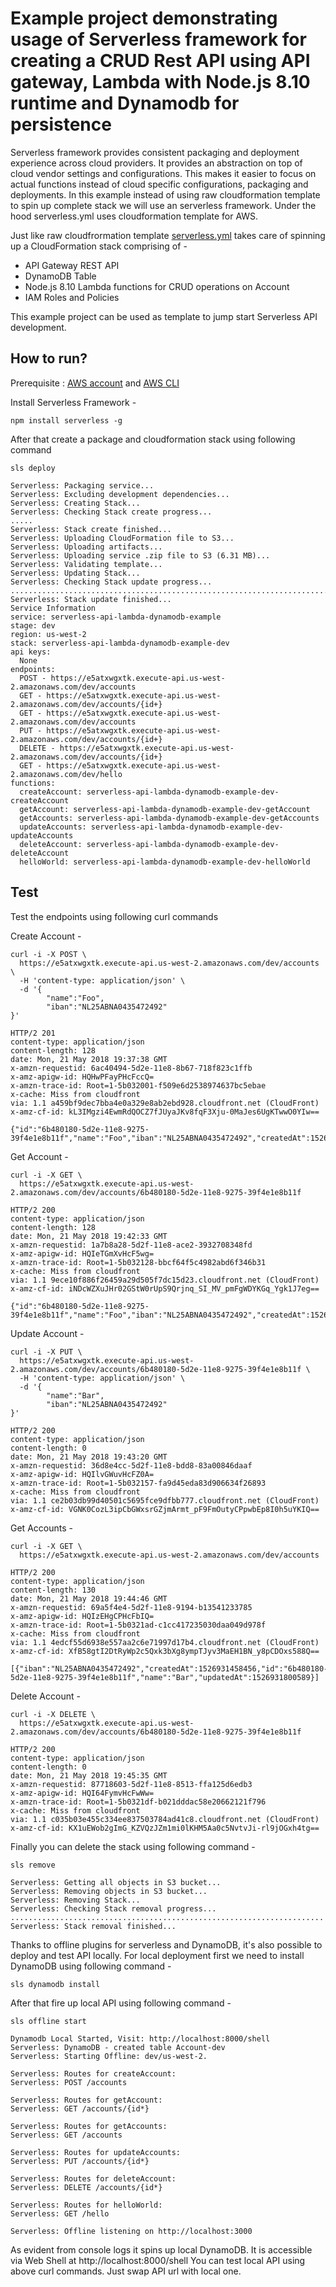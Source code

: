 # Example project demonstrating usage of Serverless framework for creating a CRUD Rest API using API gateway, Lambda with Node.js 8.10 runtime and Dynamodb for persistence

Serverless framework provides consistent packaging and deployment experience across cloud providers. It provides an abstraction on top of cloud vendor settings and configurations. This makes it easier to focus on actual functions instead of cloud specific configurations, packaging and deployments. In this example instead of using raw cloudformation template to spin up complete stack we will use an serverless framework. Under the hood serverless.yml uses cloudformation template for AWS.          

Just like raw cloudfrormation template [serverless.yml](serverless.yml) takes care of spinning up a CloudFormation stack comprising of -

   * API Gateway REST API
   * DynamoDB Table
   * Node.js 8.10 Lambda functions for CRUD operations on Account  
   * IAM Roles and Policies


This example project can be used as template to jump start Serverless API development. 

## How to run?

Prerequisite : [AWS account](https://aws.amazon.com/) and [AWS CLI](https://docs.aws.amazon.com/cli/latest/userguide/installing.html)
   
Install Serverless Framework - 

```
npm install serverless -g
```

After that create a package and cloudformation stack using following command

```
sls deploy

Serverless: Packaging service...
Serverless: Excluding development dependencies...
Serverless: Creating Stack...
Serverless: Checking Stack create progress...
.....
Serverless: Stack create finished...
Serverless: Uploading CloudFormation file to S3...
Serverless: Uploading artifacts...
Serverless: Uploading service .zip file to S3 (6.31 MB)...
Serverless: Validating template...
Serverless: Updating Stack...
Serverless: Checking Stack update progress...
..................................................................................................................
Serverless: Stack update finished...
Service Information
service: serverless-api-lambda-dynamodb-example
stage: dev
region: us-west-2
stack: serverless-api-lambda-dynamodb-example-dev
api keys:
  None
endpoints:
  POST - https://e5atxwgxtk.execute-api.us-west-2.amazonaws.com/dev/accounts
  GET - https://e5atxwgxtk.execute-api.us-west-2.amazonaws.com/dev/accounts/{id+}
  GET - https://e5atxwgxtk.execute-api.us-west-2.amazonaws.com/dev/accounts
  PUT - https://e5atxwgxtk.execute-api.us-west-2.amazonaws.com/dev/accounts/{id+}
  DELETE - https://e5atxwgxtk.execute-api.us-west-2.amazonaws.com/dev/accounts/{id+}
  GET - https://e5atxwgxtk.execute-api.us-west-2.amazonaws.com/dev/hello
functions:
  createAccount: serverless-api-lambda-dynamodb-example-dev-createAccount
  getAccount: serverless-api-lambda-dynamodb-example-dev-getAccount
  getAccounts: serverless-api-lambda-dynamodb-example-dev-getAccounts
  updateAccounts: serverless-api-lambda-dynamodb-example-dev-updateAccounts
  deleteAccount: serverless-api-lambda-dynamodb-example-dev-deleteAccount
  helloWorld: serverless-api-lambda-dynamodb-example-dev-helloWorld
```

## Test

Test the endpoints using following curl commands

Create Account - 

```
curl -i -X POST \                                                                            
  https://e5atxwgxtk.execute-api.us-west-2.amazonaws.com/dev/accounts \
  -H 'content-type: application/json' \
  -d '{
        "name":"Foo",
        "iban":"NL25ABNA0435472492"
}'

HTTP/2 201 
content-type: application/json
content-length: 128
date: Mon, 21 May 2018 19:37:38 GMT
x-amzn-requestid: 6ac40494-5d2e-11e8-8b67-718f823c1ffb
x-amz-apigw-id: HQHwPFayPHcFccQ=
x-amzn-trace-id: Root=1-5b032001-f509e6d2538974637bc5ebae
x-cache: Miss from cloudfront
via: 1.1 a459bf9dec7bba4e0a329e8ab2ebd928.cloudfront.net (CloudFront)
x-amz-cf-id: kL3IMgzi4EwmRdQOCZ7fJUyaJKv8fqF3Xju-0MaJes6UgKTwwO0YIw==

{"id":"6b480180-5d2e-11e8-9275-39f4e1e8b11f","name":"Foo","iban":"NL25ABNA0435472492","createdAt":1526931458456,"updatedAt":1526931458456}
```

Get Account -

```
curl -i -X GET \ 
  https://e5atxwgxtk.execute-api.us-west-2.amazonaws.com/dev/accounts/6b480180-5d2e-11e8-9275-39f4e1e8b11f
  
HTTP/2 200 
content-type: application/json
content-length: 128
date: Mon, 21 May 2018 19:42:33 GMT
x-amzn-requestid: 1a7b8a28-5d2f-11e8-ace2-3932708348fd
x-amz-apigw-id: HQIeTGmXvHcF5wg=
x-amzn-trace-id: Root=1-5b032128-bbcf64f5c4982abd6f346b31
x-cache: Miss from cloudfront
via: 1.1 9ece10f886f26459a29d505f7dc15d23.cloudfront.net (CloudFront)
x-amz-cf-id: iNDcWZXuJHr02GStW0rUpS9Qrjnq_SI_MV_pmFgWDYKGq_Ygk1J7eg==

{"id":"6b480180-5d2e-11e8-9275-39f4e1e8b11f","name":"Foo","iban":"NL25ABNA0435472492","createdAt":1526931458456,"updatedAt":1526931458456}
```

Update Account -

```
curl -i -X PUT \ 
  https://e5atxwgxtk.execute-api.us-west-2.amazonaws.com/dev/accounts/6b480180-5d2e-11e8-9275-39f4e1e8b11f \
  -H 'content-type: application/json' \
  -d '{
        "name":"Bar",
        "iban":"NL25ABNA0435472492"
}'

HTTP/2 200 
content-type: application/json
content-length: 0
date: Mon, 21 May 2018 19:43:20 GMT
x-amzn-requestid: 36d8e4cc-5d2f-11e8-bdd8-83a00846daaf
x-amz-apigw-id: HQIlvGWuvHcFZ0A=
x-amzn-trace-id: Root=1-5b032157-fa9d45eda83d906634f26893
x-cache: Miss from cloudfront
via: 1.1 ce2b03db99d40501c5695fce9dfbb777.cloudfront.net (CloudFront)
x-amz-cf-id: VGNK0CozL3ipCbGWxsrGZjmArmt_pF9FmOutyCPpwbEp8I0h5uYKIQ==
```

Get Accounts -

```
curl -i -X GET \
  https://e5atxwgxtk.execute-api.us-west-2.amazonaws.com/dev/accounts                                      

HTTP/2 200
content-type: application/json
content-length: 130
date: Mon, 21 May 2018 19:44:46 GMT
x-amzn-requestid: 69a5f4e4-5d2f-11e8-9194-b13541233785
x-amz-apigw-id: HQIzEHgCPHcFbIQ=
x-amzn-trace-id: Root=1-5b0321ad-c1cc417235030daa049d978f
x-cache: Miss from cloudfront
via: 1.1 4edcf55d6938e557aa2c6e71997d17b4.cloudfront.net (CloudFront)
x-amz-cf-id: XfB58gtI2DtRyWp2c5Qxk3bXg8ympTJyv3MaEH1BN_y8pCDOxs588Q==

[{"iban":"NL25ABNA0435472492","createdAt":1526931458456,"id":"6b480180-5d2e-11e8-9275-39f4e1e8b11f","name":"Bar","updatedAt":1526931800589}]
```

Delete Account -

```
curl -i -X DELETE \
  https://e5atxwgxtk.execute-api.us-west-2.amazonaws.com/dev/accounts/6b480180-5d2e-11e8-9275-39f4e1e8b11f
 
HTTP/2 200 
content-type: application/json
content-length: 0
date: Mon, 21 May 2018 19:45:35 GMT
x-amzn-requestid: 87718603-5d2f-11e8-8513-ffa125d6edb3
x-amz-apigw-id: HQI64FymvHcFwWw=
x-amzn-trace-id: Root=1-5b0321df-b021dddac58e20662121f796
x-cache: Miss from cloudfront
via: 1.1 c035b03e455c334ee837503784ad41c8.cloudfront.net (CloudFront)
x-amz-cf-id: KX1uEWob2gImG_KZVQzJZm1mi0lKHM5Aa0c5NvtvJi-rl9jOGxh4tg==
```


Finally you can delete the stack using following command - 

```
sls remove
         
Serverless: Getting all objects in S3 bucket...
Serverless: Removing objects in S3 bucket...
Serverless: Removing Stack...
Serverless: Checking Stack removal progress...
......................................................................
Serverless: Stack removal finished...
``` 

Thanks to offline plugins for serverless and DynamoDB, it's also possible to deploy and test API locally. For local deployment first we need to install DynamoDB using following command -

```
sls dynamodb install
```

After that fire up local API using following command - 


```
sls offline start

Dynamodb Local Started, Visit: http://localhost:8000/shell
Serverless: DynamoDB - created table Account-dev
Serverless: Starting Offline: dev/us-west-2.

Serverless: Routes for createAccount:
Serverless: POST /accounts

Serverless: Routes for getAccount:
Serverless: GET /accounts/{id*}

Serverless: Routes for getAccounts:
Serverless: GET /accounts

Serverless: Routes for updateAccounts:
Serverless: PUT /accounts/{id*}

Serverless: Routes for deleteAccount:
Serverless: DELETE /accounts/{id*}

Serverless: Routes for helloWorld:
Serverless: GET /hello

Serverless: Offline listening on http://localhost:3000
```

As evident from console logs it spins up local DynamoDB. It is accessible via Web Shell at http://localhost:8000/shell You can test local API using above curl commands. Just swap API url with local one.   

